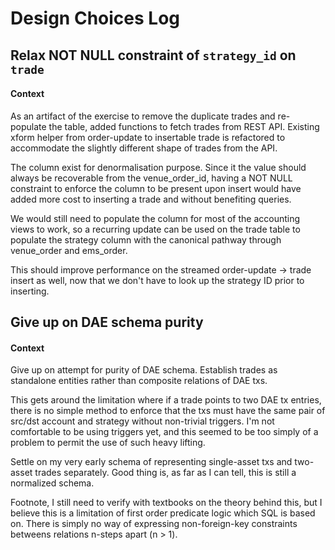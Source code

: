 # Design Choices Log

## Relax NOT NULL constraint of `strategy_id` on `trade`

#### Context

As an artifact of the exercise to remove the duplicate trades and
re-populate the table, added functions to fetch trades from REST API.
Existing xform helper from order-update to insertable trade is
refactored to accommodate the slightly different shape of trades from the
API.

The column exist for denormalisation purpose. Since it the value should always
be recoverable from the venue_order_id, having a NOT NULL constraint to enforce
the column to be present upon insert would have added more cost to inserting a
trade and without benefiting queries.

We would still need to populate the column for most of the accounting
views to work, so a recurring update can be used on the trade table to
populate the strategy column with the canonical pathway through
venue_order and ems_order.

This should improve performance on the streamed order-update -> trade
insert as well, now that we don't have to look up the strategy ID prior
to inserting.


## Give up on DAE schema purity

#### Context

Give up on attempt for purity of DAE schema. Establish trades as standalone
entities rather than composite relations of DAE txs.

This gets around the limitation where if a trade points to two DAE tx
entries, there is no simple method to enforce that the txs must have the
same pair of src/dst account and strategy without non-trivial triggers.
I'm not comfortable to be using triggers yet, and this seemed to be too
simply of a problem to permit the use of such heavy lifting.

Settle on my very early schema of representing single-asset txs and
two-asset trades separately. Good thing is, as far as I can tell, this
is still a normalized schema.

Footnote, I still need to verify with textbooks on the theory behind
this, but I believe this is a limitation of first order predicate logic
which SQL is based on. There is simply no way of expressing
non-foreign-key constraints betweens relations n-steps apart (n > 1).

